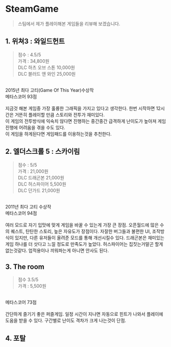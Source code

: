 # SteamGame
> 스팀에서 제가 플레이해본 게임들을 리뷰해 보겠습니다.

## 1. 위쳐3 : 와일드헌트
> 점수 : 4.5/5<br>
가격 : 34,800원 <br>
    DLC 하츠 오브 스톤 10,000원<br>
    DLC 블러드 앤 와인 25,000원<br>
<br>
2015년 최다 고티(Game Of This Year)수상작<br>
메타스코어 93점<br>
<br>
지금것 해본 게임중 가장 훌륭한 그래픽을 가지고 있다고 생각한다. 한번 시작하면 12시간은 거뜬히 플레이할 만큼 스토리와 전투가 재미있다.<br>
이 게임의 전투방식에 익숙치 않다면 진행하는 중간중간 급격하게 난이도가 높아져 게임진행에 어려움을 겪을 수도 있다.<br>
이 게임을 하게된다면 게임패드를 이용하는것을 추천한다.<br>


## 2. 엘더스크롤 5 : 스카이림
> 점수 : 5/5<br>
가격 : 21,000원<br>
    DLC 드래곤본 21,000원<br>
    DLC 허스파이어 5,500원<br>
    DLC 던가드 21,000원<br>
<br>
2011년 최다 고티 수상작<br>
메타스코어 94점<br>
<br>
여러 모드로 자기 입맛에 맞게 게임을 바꿀 수 있는게 가장 큰 장점. 오픈월드에 많은 수의 퀘스트, 탄탄한 스토리, 높은 자유도가 장점이다.
자잘한 버그들과 불편한 UI, 조작방식이 있지만, 다른 유저들이 올려준 모드를 통해 개선시킬수 있다.
드래곤본은 재미있는 게임 하나를 더 삿다고 느낄 정도로 만족도가 높았다.
허스파이어는 집짓는거말곤 할게 없는것같다. 업적용이나 끼워파는게 아니면 안사도 된다.


## 3. The room
> 점수 3.5/5<br>
가격 : 5,500원<br>
<br>
메타스코어 73점<br>
<br>
간단하게 즐기기 좋은 퍼즐게임. 
일정 시간이 지나면 자동으로 힌트가 나와서 플레이에 도움을 받을 수 있다. 
구간별로 난이도 격차가 크게 나는것이 단점.


## 4. 포탈